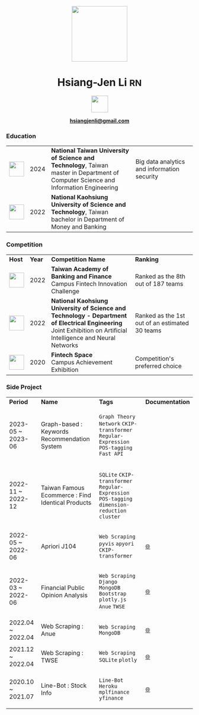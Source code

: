 


<center>
<div align="center">  
<img width="150px" src="https://hsiangjenli.github.io/hsiangjenli/static/image/logo.svg">

# **Hsiang-Jen Li** <small> RN </small>

<img height="45px" src="https://hsiangjenli.github.io/hsiangjenli/static/image/李享紝.svg">

<a href="mailto: hsiangjenli@gmail.com">
    
**hsiangjenli@gmail.com**

</a>
</div>
</center>  

### **Education**
<table>

    
<tr>
    <td>
        <img align="center" width='40px' style='min-width: 40px' src="https://hsiangjenli.github.io/hsiangjenli/static/image/ntust.png">
    </td>
    <td>
        2024
    </td>
    <td>
        <b>National Taiwan University of Science and Technology</b>, Taiwan <br>
        master in Department of Computer Science and Information Engineering
    </td>
    <td>Big data analytics and information security</td>
</tr>


    
<tr>
    <td>
        <img align="center" width='40px' style='min-width: 40px' src="https://hsiangjenli.github.io/hsiangjenli/static/image/nkust.png">
    </td>
    <td>
        2022
    </td>
    <td>
        <b>National Kaohsiung University of Science and Technology</b>, Taiwan <br>
        bachelor in Department of Money and Banking
    </td>
    <td></td>
</tr>


</table>  

### **Competition**
<table>

<tr>
    <td><b>Host</b></td>
    <td><b>Year</b></td>
    <td><b>Competition Name</b></td>
    <td><b>Ranking</b></td>
</tr>


    

<tr>
    <td> <img width='40px' style='min-width: 40px' src="https://th.bing.com/th/id/R.499f30b79e79f1156a02f9745b516589?rik=aeCJCVY1AisOpA&pid=ImgRaw&r=0"> </td>
    <td> 2022 </td>
    <td> <b> Taiwan Academy of Banking and Finance </b><br>Campus Fintech Innovation Challenge </td>
    <td> Ranked as the 8th out of 187 teams </td>

</tr>



    

<tr>
    <td> <img width='40px' style='min-width: 40px' src="https://user-images.githubusercontent.com/71996166/222050262-a19f4b61-0d9a-4149-b540-528e0e03f75f.png"> </td>
    <td> 2022 </td>
    <td> <b> National Kaohsiung University of Science and Technology - Department of Electrical Engineering </b><br>Joint Exhibition on Artificial Intelligence and Neural Networks </td>
    <td> Ranked as the 1st out of an estimated 30 teams </td>

</tr>



    

<tr>
    <td> <img width='40px' style='min-width: 40px' src="https://www.fintechspace.com.tw/wp-content/uploads/2020/08/FinTechSpace-logo-%E5%BD%A9%E8%89%B2.png"> </td>
    <td> 2020 </td>
    <td> <b> Fintech Space </b><br>Campus Achievement Exhibition </td>
    <td> Competition's preferred choice </td>

</tr>




</table>  

### **Side Project**
<table>
<tr>
    <td><b>Period</b></td>
    <td><b>Name</b></td>
    <td><b>Tags</b></td>
    <td><b>Documentation</b></td>
</tr>

<tr>

<td>2023-05 ~ 2023-06</td>
<td>Graph-based : Keywords Recommendation System</td>
<td>

`Graph Theory` `Network` `CKIP-transformer` `Regular-Expression` `POS-tagging` `Fast API` 

</td>
<td></td>

</tr>

<tr>

<td>2022-11 ~ 2022-12</td>
<td>Taiwan Famous Ecommerce : Find Identical Products</td>
<td>

`SQLite` `CKIP-transformer` `Regular-Expression` `POS-tagging` `dimension-reduction` `cluster` 

</td>
<td></td>

</tr>

<tr>

<td>2022-05 ~ 2022-06</td>
<td>Apriori J104</td>
<td>

`Web Scraping` `pyvis` `apyori` `CKIP-transformer` 

</td>
<td> <a href="https://hsiangjenli.gitlab.io/apriori-j104/README.html"> 🌐 </a> </td>

</tr>

<tr>

<td>2022-03 ~ 2022-06</td>
<td>Financial Public Opinion Analysis</td>
<td>

`Web Scraping` `Django` `MongoDB` `Bootstrap` `plotly.js` `Anue` `TWSE` 

</td>
<td> <a href="https://gitlab.com/hsiangjenli/NKUST-1102-Django-POA-Midterm-Project/-/wikis/home"> 🌐 </a> </td>

</tr>

<tr>

<td>2022.04 ~ 2022.04</td>
<td>Web Scraping : Anue</td>
<td>

`Web Scraping` `MongoDB` 

</td>
<td> <a href="https://gitlab.com/tuxedo-web-scraping/anue"> 🌐 </a> </td>

</tr>

<tr>

<td>2021.12 ~ 2022.04</td>
<td>Web Scraping : TWSE</td>
<td>

`Web Scraping` `SQLite` `plotly` 

</td>
<td> <a href="https://github.com/hsiangjenli/Web-Scraping-Challenge/tree/main/TWSE｜台灣證券交易所"> 🌐 </a> </td>

</tr>

<tr>

<td>2020.10 ~ 2021.07</td>
<td>Line-Bot : Stock Info</td>
<td>

`Line-Bot` `Heroku` `mplfinance` `yfinance` 

</td>
<td> <a href="https://github.com/hsiangjenli/LineBot-STOCK.tw-Public"> 🌐 </a> </td>

</tr>

</table>